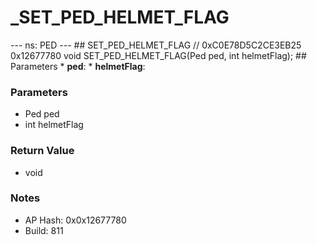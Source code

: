 # _SET_PED_HELMET_FLAG

--- ns: PED --- ## SET_PED_HELMET_FLAG  // 0xC0E78D5C2CE3EB25 0x12677780 void SET_PED_HELMET_FLAG(Ped ped, int helmetFlag);   ## Parameters * **ped**: * **helmetFlag**:

### Parameters
* Ped ped
* int helmetFlag

### Return Value
* void

### Notes
* AP Hash: 0x0x12677780
* Build: 811

